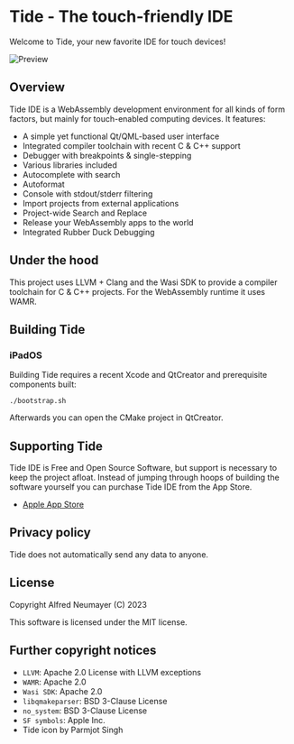 # Tide - The touch-friendly IDE

Welcome to Tide, your new favorite IDE for touch devices!

![Preview](PREVIEW.png)


## Overview

Tide IDE is a WebAssembly development environment for all kinds of form factors, but mainly for touch-enabled computing devices. It features:

- A simple yet functional Qt/QML-based user interface
- Integrated compiler toolchain with recent C & C++ support 
- Debugger with breakpoints & single-stepping
- Various libraries included
- Autocomplete with search
- Autoformat
- Console with stdout/stderr filtering
- Import projects from external applications
- Project-wide Search and Replace
- Release your WebAssembly apps to the world
- Integrated Rubber Duck Debugging


## Under the hood

This project uses LLVM + Clang and the Wasi SDK to provide a compiler toolchain for C & C++ projects. For the WebAssembly runtime it uses WAMR.

## Building Tide

### iPadOS

Building Tide requires a recent Xcode and QtCreator and prerequisite components built:

```
./bootstrap.sh
```

Afterwards you can open the CMake project in QtCreator.


## Supporting Tide

Tide IDE is Free and Open Source Software, but support is necessary to keep the project afloat. Instead of jumping through hoops of building the software yourself you can purchase Tide IDE from the App Store.

- [Apple App Store](https://apps.apple.com/at/app/tide-ide/id6450320573)


## Privacy policy

Tide does not automatically send any data to anyone.


## License

Copyright Alfred Neumayer (C) 2023

This software is licensed under the MIT license.


## Further copyright notices

- `LLVM`: Apache 2.0 License with LLVM exceptions
- `WAMR`: Apache 2.0
- `Wasi SDK`: Apache 2.0
- `libqmakeparser`: BSD 3-Clause License
- `no_system`: BSD 3-Clause License
- `SF symbols`: Apple Inc.
- Tide icon by Parmjot Singh
